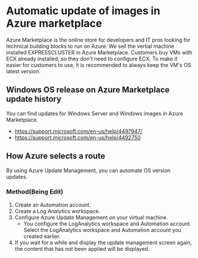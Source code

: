 # Automatic update of images in Azure marketplace
Azure Marketplace is the online store for developers and IT pros looking for technical building blocks to run on Azure.
We sell the vertial machine installed EXPRESSCLUSTER in Azure Marketplace.
Customers buy VMs with ECX already installed, so they don't need to configure ECX.
To make it easier for customers to use, it is recommended to always keep the VM's OS latest version.

## Windows OS release on Azure Marketplace update history
You can find updates for Windows Server and Windows images in Azure Marketplace.
- https://support.microsoft.com/en-us/help/4497947/
- https://support.microsoft.com/en-us/help/4492750

## How Azure selects a route
By using Azure Update Management, you can automate OS version updates.

### Method(Being Edit)
1. Create an Automation account.
2. Create a Log Analytics workspace.
3. Configure Azure Update Management on your virtual machine.
   - You configure the LogAnalytics workspace and Automation account. Select the LogAnalytics workspace and Automation account you created earlier.
4. If you wait for a while and display the update management screen again, the content that has not been applied will be displayed.
